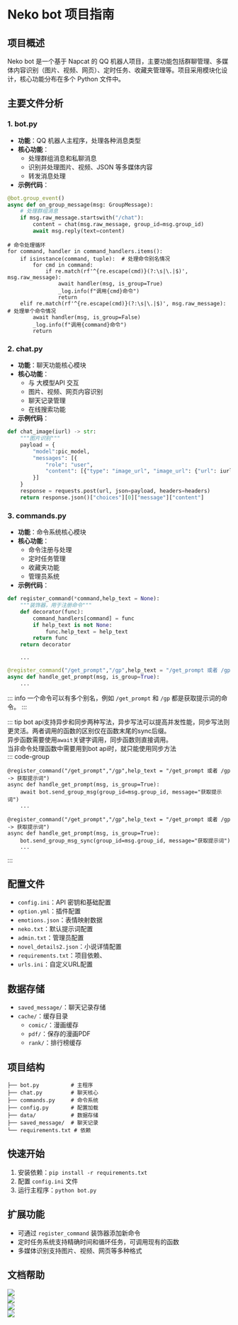 # Neko bot 项目指南

## 项目概述
Neko bot 是一个基于 Napcat 的 QQ 机器人项目，主要功能包括群聊管理、多媒体内容识别（图片、视频、网页）、定时任务、收藏夹管理等。项目采用模块化设计，核心功能分布在多个 Python 文件中。

## 主要文件分析

### 1. bot.py
- **功能**：QQ 机器人主程序，处理各种消息类型
- **核心功能**：
  - 处理群组消息和私聊消息
  - 识别并处理图片、视频、JSON 等多媒体内容
  - 转发消息处理
- **示例代码**：
```python
@bot.group_event()
async def on_group_message(msg: GroupMessage):
    # 处理群组消息
    if msg.raw_message.startswith("/chat"):
        content = chat(msg.raw_message, group_id=msg.group_id)
        await msg.reply(text=content)
```
```python{5,9}
# 命令处理循环
for command, handler in command_handlers.items():
    if isinstance(command, tuple):  # 处理命令别名情况
        for cmd in command:
            if re.match(rf'^{re.escape(cmd)}(?:\s|\.|$)', msg.raw_message):
                await handler(msg, is_group=True)
                _log.info(f"调用{cmd}命令")
                return
    elif re.match(rf'^{re.escape(cmd)}(?:\s|\.|$)', msg.raw_message): # 处理单个命令情况
        await handler(msg, is_group=False)
        _log.info(f"调用{command}命令")
        return
```

### 2. chat.py
- **功能**：聊天功能核心模块
- **核心功能**：
  - 与 大模型API 交互
  - 图片、视频、网页内容识别
  - 聊天记录管理
  - 在线搜索功能
- **示例代码**：
```python
def chat_image(iurl) -> str:
    """图片识别"""
    payload = {
        "model":pic_model,
        "messages": [{
            "role": "user",
            "content": [{"type": "image_url", "image_url": {"url": iurl}}]
        }]
    }
    response = requests.post(url, json=payload, headers=headers)
    return response.json()["choices"][0]["message"]["content"]
```

### 3. commands.py
- **功能**：命令系统核心模块
- **核心功能**：
  - 命令注册与处理
  - 定时任务管理
  - 收藏夹功能
  - 管理员系统
- **示例代码**：
```python
def register_command(*command,help_text = None):
    """装饰器，用于注册命令"""
    def decorator(func):
        command_handlers[command] = func
        if help_text is not None:
            func.help_text = help_text
        return func
    return decorator

    ...

@register_command("/get_prompt","/gp",help_text = "/get_prompt 或者 /gp -> 获取提示词")
async def handle_get_prompt(msg, is_group=True):
    ...

```
::: info
一个命令可以有多个别名，例如 `/get_prompt` 和 `/gp` 都是获取提示词的命令。
:::

::: tip
bot api支持异步和同步两种写法，异步写法可以提高并发性能，同步写法则更灵活。两者调用的函数的区别仅在函数末尾的sync后缀。  
异步函数需要使用`await`关键字调用，同步函数则直接调用。  
当非命令处理函数中需要用到bot api时，就只能使用同步方法  
::: code-group
```python[异步写法]{3}
@register_command("/get_prompt","/gp",help_text = "/get_prompt 或者 /gp -> 获取提示词")
async def handle_get_prompt(msg, is_group=True):
    await bot.send_group_msg(group_id=msg.group_id, message="获取提示词")
    ...
```

```python[同步写法]{3}
@register_command("/get_prompt","/gp",help_text = "/get_prompt 或者 /gp -> 获取提示词")
async def handle_get_prompt(msg, is_group=True):
    bot.send_group_msg_sync(group_id=msg.group_id, message="获取提示词")
    ...
```
:::


## 配置文件
- `config.ini`：API 密钥和基础配置
- `option.yml`：插件配置
- `emotions.json`：表情映射数据
- `neko.txt`：默认提示词配置
- `admin.txt`：管理员配置
- `novel_details2.json`：小说详情配置
- `requirements.txt`：项目依赖、
- `urls.ini`：自定义URL配置

## 数据存储
- `saved_message/`：聊天记录存储
- `cache/`：缓存目录
  - `comic/`：漫画缓存
  - `pdf/`：保存的漫画PDF
  - `rank/`：排行榜缓存

## 项目结构
```
├── bot.py          # 主程序
├── chat.py         # 聊天核心
├── commands.py     # 命令系统
├── config.py       # 配置加载
├── data/           # 数据存储
├── saved_message/  # 聊天记录
└── requirements.txt # 依赖
```

## 快速开始
1. 安装依赖：`pip install -r requirements.txt`
2. 配置 `config.ini` 文件
3. 运行主程序：`python bot.py`

## 扩展功能
- 可通过 `register_command` 装饰器添加新命令
- 定时任务系统支持精确时间和循环任务，可调用现有的函数
- 多媒体识别支持图片、视频、网页等多种格式

## 文档帮助
[![](https://img.shields.io/badge/Python_Sdk-Ncatbot-8A2BE2)](https://docs.ncatbot.xyz/)  
[![](https://img.shields.io/badge/Napcat-Github.IO-orange)](https://napneko.github.io)  
[![](https://img.shields.io/badge/JMComic-Readthedocs.io-orange)](https://jmcomic.readthedocs.io/zh-cn/latest/)  
[![](https://img.shields.io/badge/Python-异步教程-orange)](https://www.runoob.com/python3/python-asyncio.html)